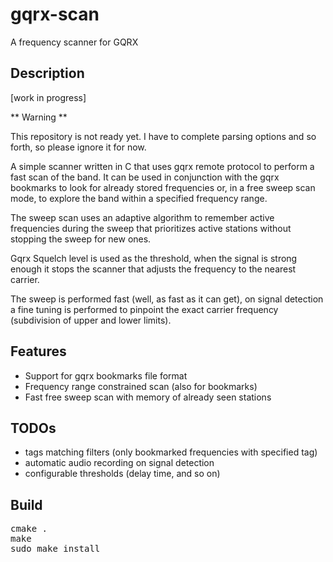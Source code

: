 # gqrx-scan
A frequency scanner for GQRX
## Description
[work in progress]

** Warning **

This repository is not ready yet. I have to complete parsing options and so forth, so please ignore it for now.


A simple scanner written in C that uses gqrx remote protocol to perform a fast scan of the band. It can be used in conjunction with the gqrx bookmarks to look for already stored frequencies or, in a free sweep scan mode, to explore the band within a specified frequency range. 

The sweep scan uses an adaptive algorithm to remember active frequencies during the sweep that prioritizes active stations without stopping the sweep for new ones. 

Gqrx Squelch level is used as the threshold, when the signal is strong enough it stops the scanner that adjusts the frequency to  the nearest carrier.   

The sweep is performed fast (well, as fast as it can get), on signal detection a fine tuning is performed to pinpoint the exact carrier frequency (subdivision of upper and lower limits).  

## Features
* Support for gqrx bookmarks file format
* Frequency range constrained scan (also for bookmarks)
* Fast free sweep scan with memory of already seen stations


## TODOs
* tags matching filters (only bookmarked frequencies with specified tag) 
* automatic audio recording on signal detection
* configurable thresholds (delay time, and so on)


## Build
<pre>
cmake .
make
sudo make install
</pre>

